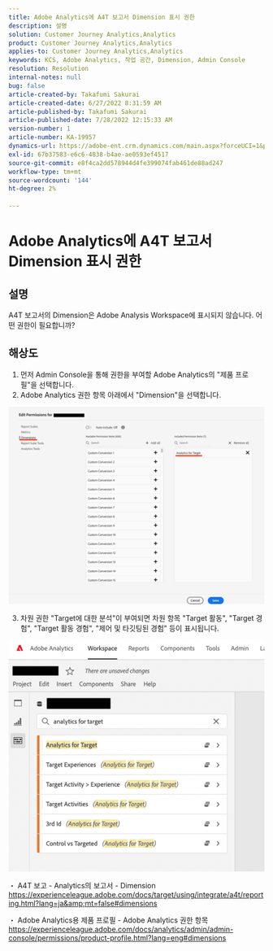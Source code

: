 ```yaml
---
title: Adobe Analytics에 A4T 보고서 Dimension 표시 권한
description: 설명
solution: Customer Journey Analytics,Analytics
product: Customer Journey Analytics,Analytics
applies-to: Customer Journey Analytics,Analytics
keywords: KCS, Adobe Analytics, 작업 공간, Dimension, Admin Console
resolution: Resolution
internal-notes: null
bug: false
article-created-by: Takafumi Sakurai
article-created-date: 6/27/2022 8:31:59 AM
article-published-by: Takafumi Sakurai
article-published-date: 7/28/2022 12:15:33 AM
version-number: 1
article-number: KA-19957
dynamics-url: https://adobe-ent.crm.dynamics.com/main.aspx?forceUCI=1&pagetype=entityrecord&etn=knowledgearticle&id=600e6e98-f3f5-ec11-bb3d-000d3a5b0d3b
exl-id: 67b37583-e6c6-4838-b4ae-ae0593ef4517
source-git-commit: e8f4ca2dd578944d4fe399074fab461de88ad247
workflow-type: tm+mt
source-wordcount: '144'
ht-degree: 2%

---
```


# Adobe Analytics에 A4T 보고서 Dimension 표시 권한

## 설명

A4T 보고서의 Dimension은 Adobe Analysis Workspace에 표시되지 않습니다. 어떤 권한이 필요합니까?

## 해상도


1. 먼저 Admin Console을 통해 권한을 부여할 Adobe Analytics의 &quot;제품 프로필&quot;을 선택합니다.
2. Adobe Analytics 권한 항목 아래에서 &quot;Dimension&quot;을 선택합니다.

![](assets/123b13c2-bb08-ed11-82e4-00224809a4ae.png)

3. 차원 권한 &quot;Target에 대한 분석&quot;이 부여되면 차원 항목 &quot;Target 활동&quot;, &quot;Target 경험&quot;, &quot;Target 활동 경험&quot;, &quot;제어 및 타깃팅된 경험&quot; 등이 표시됩니다.

![](assets/8b0bbd95-f4f5-ec11-bb3d-000d3a5b0d3b.png)

・ A4T 보고 - Analytics의 보고서 - Dimension https://experienceleague.adobe.com/docs/target/using/integrate/a4t/reporting.html?lang=ja&amp;mt=false#dimensions

・ Adobe Analytics용 제품 프로필 - Adobe Analytics 권한 항목 https://experienceleague.adobe.com/docs/analytics/admin/admin-console/permissions/product-profile.html?lang=eng#dimensions
